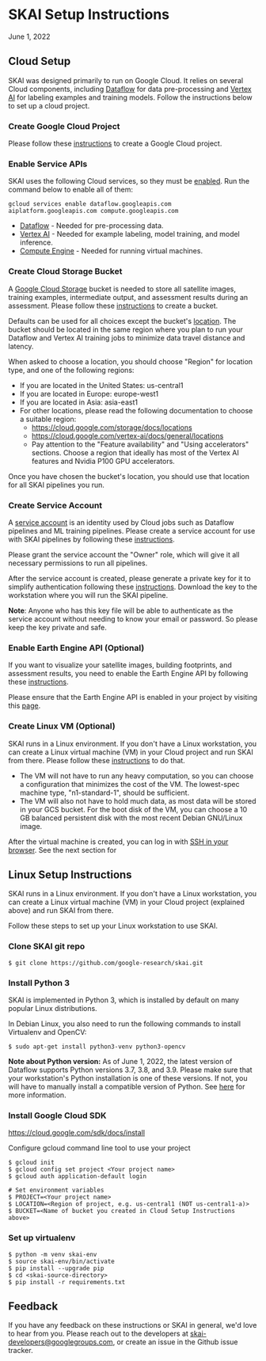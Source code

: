 # SKAI Setup Instructions

June 1, 2022


## Cloud Setup

SKAI was designed primarily to run on Google Cloud. It relies on several Cloud components, including [Dataflow](https://cloud.google.com/dataflow) for data pre-processing and [Vertex AI](https://cloud.google.com/vertex-ai) for labeling examples and training models. Follow the instructions below to set up a cloud project.


### Create Google Cloud Project

Please follow these [instructions](https://cloud.google.com/resource-manager/docs/creating-managing-projects) to create a Google Cloud project.


### Enable Service APIs

SKAI uses the following Cloud services, so they must be [enabled](https://cloud.google.com/service-usage/docs/enable-disable). Run the command below to enable all of them:
```
gcloud services enable dataflow.googleapis.com aiplatform.googleapis.com compute.googleapis.com
```

*   [Dataflow](https://console.cloud.google.com/apis/library/dataflow.googleapis.com) - Needed for pre-processing data.
*   [Vertex AI](https://console.cloud.google.com/apis/library/aiplatform.googleapis.com) - Needed for example labeling, model training, and model inference.
*   [Compute Engine](https://console.cloud.google.com/apis/library/compute.googleapis.com) - Needed for running virtual machines.


### Create Cloud Storage Bucket

A [Google Cloud Storage](https://cloud.google.com/storage) bucket is needed to store all satellite images, training examples, intermediate output, and assessment results during an assessment. Please follow these [instructions](https://cloud.google.com/storage/docs/creating-buckets) to create a bucket.

Defaults can be used for all choices except the bucket's [location](https://cloud.google.com/storage/docs/locations). The bucket should be located in the same region where you plan to run your Dataflow and Vertex AI training jobs to minimize data travel distance and latency.

When asked to choose a location, you should choose "Region" for location type, and one of the following regions:



*   If you are located in the United States: us-central1
*   If you are located in Europe: europe-west1
*   If you are located in Asia: asia-east1
*   For other locations, please read the following documentation to choose a suitable region:
    *   https://cloud.google.com/storage/docs/locations
    *   https://cloud.google.com/vertex-ai/docs/general/locations
    *   Pay attention to the "Feature availability" and "Using accelerators" sections. Choose a region that ideally has most of the Vertex AI features and Nvidia P100 GPU accelerators.

Once you have chosen the bucket's location, you should use that location for all SKAI pipelines you run.


### Create Service Account

A [service account](https://cloud.google.com/iam/docs/service-accounts) is an identity used by Cloud jobs such as Dataflow pipelines and ML training pipelines. Please create a service account for use with SKAI pipelines by following these [instructions](https://cloud.google.com/iam/docs/creating-managing-service-accounts).

Please grant the service account the "Owner" role, which will give it all necessary permissions to run all pipelines.

After the service account is created, please generate a private key for it to simplify authentication following these [instructions](https://cloud.google.com/iam/docs/creating-managing-service-account-keys#creating). Download the key to the workstation where you will run the SKAI pipeline.

**Note**: Anyone who has this key file will be able to authenticate as the service account without needing to know your email or password. So please keep the key private and safe.


### Enable Earth Engine API (Optional)

If you want to visualize your satellite images, building footprints, and assessment results, you need to enable the Earth Engine API by following these [instructions](https://developers.google.com/earth-engine/cloud/earthengine_cloud_project_setup).

Please ensure that the Earth Engine API is enabled in your project by visiting this [page](https://console.cloud.google.com/apis/library/earthengine.googleapis.com).


### Create Linux VM (Optional)

SKAI runs in a Linux environment. If you don't have a Linux workstation, you can create a Linux virtual machine (VM) in your Cloud project and run SKAI from there. Please follow these [instructions](https://cloud.google.com/compute/docs/create-linux-vm-instance) to do that.



*   The VM will not have to run any heavy computation, so you can choose a configuration that minimizes the cost of the VM. The lowest-spec machine type, "n1-standard-1", should be sufficient.
*   The VM will also not have to hold much data, as most data will be stored in your GCS bucket. For the boot disk of the VM, you can choose a 10 GB balanced persistent disk with the most recent Debian GNU/Linux image.

After the virtual machine is created, you can log in with [SSH in your browser](https://cloud.google.com/compute/docs/ssh-in-browser). See the next section for 


## Linux Setup Instructions

SKAI runs in a Linux environment. If you don't have a Linux workstation, you can create a Linux virtual machine (VM) in your Cloud project (explained above) and run SKAI from there.

Follow these steps to set up your Linux workstation to use SKAI.


### Clone SKAI git repo


```
$ git clone https://github.com/google-research/skai.git
```



### Install Python 3

SKAI is implemented in Python 3, which is installed by default on many popular Linux distributions.

In Debian Linux, you also need to run the following commands to install Virtualenv and OpenCV:


```
$ sudo apt-get install python3-venv python3-opencv
```


**Note about Python version:** As of June 1, 2022, the latest version of Dataflow supports Python versions 3.7, 3.8, and 3.9. Please make sure that your workstation's Python installation is one of these versions. If not, you will have to manually install a compatible version of Python. See [here](https://cloud.google.com/dataflow/docs/support/beam-runtime-support) for more information.


### Install Google Cloud SDK

https://cloud.google.com/sdk/docs/install

Configure gcloud command line tool to use your project


```
$ gcloud init
$ gcloud config set project <Your project name>
$ gcloud auth application-default login

# Set environment variables
$ PROJECT=<Your project name>
$ LOCATION=<Region of project, e.g. us-central1 (NOT us-central1-a)>
$ BUCKET=<Name of bucket you created in Cloud Setup Instructions above>
```



### Set up virtualenv


```
$ python -m venv skai-env
$ source skai-env/bin/activate
$ pip install --upgrade pip
$ cd <skai-source-directory>
$ pip install -r requirements.txt
```



## Feedback

If you have any feedback on these instructions or SKAI in general, we'd love to hear from you. Please reach out to the developers at [skai-developers@googlegroups.com](mailto:skai-developers@googlegroups.com), or create an issue in the Github issue tracker.
